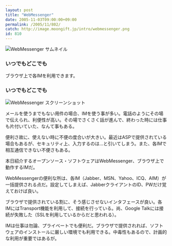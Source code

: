 ```yaml
---
layout: post
title: "WebMessenger"
date: 2005-11-03T09:00:00+09:00
permalink: /2005/11/802/
catch: http://image.moongift.jp/intro/webmessenger.png
id: 810
---
```

 ![WebMessenger サムネイル](http://image.moongift.jp/intro/webmessenger.s.png "WebMessenger サムネイル")
  

### いつでもどこでも
  
ブラウザ上で各IMを利用できます。  
<!--more-->  

### いつでもどこでも
  

![WebMessenger スクリーンショット](http://image.moongift.jp/intro/webmessenger.png "WebMessenger スクリーンショット")

  

メールを使うまでもない用件の場合、IMを使う事が多い。電話のようにその場で伝えられ、利便性が高い。その場でさくさく話が進んで、終わった時には仕事も片付いていた、なんて事もある。

  

便利さ故に、使えない時に不便の度合いが大きい。最近はASPで提供されている場合もあるが、セキュリティ上、入力するのは…と引いてしまう。また、各IMで相互通信できない不便さもある。

  

本日紹介するオープンソース・ソフトウェアはWebMessenger、ブラウザ上で動作するIMだ。

  

WebMessengerの便利な所は、各IM（Jabber、MSN、Yahoo、ICQ、AIM）が一括提供される点だ。設定してしまえば、JabberクライアントのID、PWだけ覚えておけば良い。

  

ブラウザで提供されている割に、そう感じさせないインタフェースが良い。各IMにはTransport機能を利用して、接続を行っている。尚、Google Talkには接続が失敗した（SSLを利用しているからだと思われる）。

  

IMは仕事は勿論、プライベートでも便利だ。ブラウザで提供されれば、ソフトウェアのインストールに厳しい環境でも利用できる。中毒性もあるので、計画的な利用が重要ではあるが。

